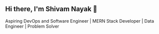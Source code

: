 ## Hi there, I'm Shivam Nayak 👋
Aspiring DevOps and Software Engineer | MERN Stack Developer | Data Engineer | Problem Solver
